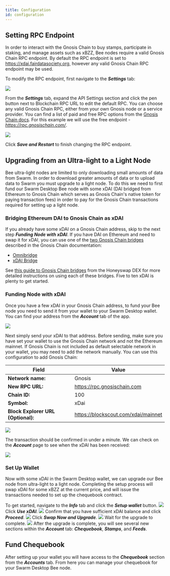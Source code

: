```yaml
---
title: Configuration
id: configuration
---
```



## Setting RPC Endpoint

In order to interact with the Gnosis Chain to buy stamps, participate in staking, and manage assets such as xBZZ, Bee nodes require a valid Gnosis Chain RPC endpoint. By default the RPC endpoint is set to https://xdai.fairdatasociety.org, however any valid Gnosis Chain RPC endpoint may be used. 

To modify the RPC endpoint, first navigate to the ***Settings*** tab:

![](/img/config1.png)

From the ***Settings*** tab, expand the API Settings section and click the pen button next to Blockchain RPC URL to edit the default RPC. You can choose any valid Gnosis Chain RPC, either from your own Gnosis node or a service provider. You can find a list of paid and free RPC options from the [Gnosis Chain docs](https://docs.gnosischain.com/tools/rpc/). For this example we will use the free endpoint - *https://rpc.gnosischain.com/*.

![](/img/config2.png)

Click ***Save and Restart*** to finish changing the RPC endpoint.

## Upgrading from an Ultra-light to a Light Node

Bee ultra-light nodes are limited to only downloading small amounts of data from Swarm. In order to download greater amounts of data or to upload data to Swarm you must upgrade to a light node. To do this we need to first fund our Swarm Desktop Bee node with some xDAI (DAI bridged from Ethereum to Gnosis Chain which serves as Gnosis Chain's native token for paying transaction fees) in order to pay for the Gnosis Chain transactions required for setting up a light node.


### Bridging Ethereum DAI to Gnosis Chain as xDAI

If you already have some xDAI on a Gnosis Chain address, skip to the next step ***Funding Node with xDAI***. If you have DAI on Ethereum and need to swap it for xDAI, you can use one of the [two Gnosis Chain bridges](https://docs.gnosischain.com/bridges/) described in the Gnosis Chain documentation:

* [Omnibridge](https://omni.gnosischain.com/bridge)
* [xDAI Bridge](https://bridge.gnosischain.com/)

See [this guide to Gnosis Chain bridges](https://honeyswap.org/gnosis-bridges.html) from the Honeyswap DEX for more detailed instructions on using each of these bridges. Five to ten xDAI is plenty to get started.

### Funding Node with xDAI

Once you have a few xDAI in your Gnosis Chain address, to fund your Bee node you need to send it from your wallet to your Swarm Desktop wallet. You can find your address from the ***Account*** tab of the app.

![](/img/config3.png)


Next simply send your xDAI to that address. Before sending, make sure you have set your wallet to use the Gnosis Chain network and not the Ethereum mainnet. If Gnosis Chain is not included as default selectable network in your wallet, you may need to add the network manually. You can use this configuration to add Gnosis Chain:

| Field         | Value     |
|--------------|-----------|
|**Network name:**|Gnosis|
| **New RPC URL:** | https://rpc.gnosischain.com |
| **Chain ID:**| 100 |
| **Symbol:**|  xDai   |
| **Block Explorer URL (Optional):**|  https://blockscout.com/xdai/mainnet   |

![](/img/config4.png)

The transaction should be confirmed in under a minute. We can check on the ***Account*** page to see when the xDAI has been received:

![](/img/config5.png)


### Set Up Wallet 

Now with some xDAI in the Swarm Desktop wallet, we can upgrade our Bee node from ultra-light to a light node. Completing the setup process will swap xDAI for some xBZZ at the current price, and will issue the transactions needed to set up the chequebook contract.

To get started, navigate to the ***Info*** tab and click the ***Setup wallet*** button. 
![](/img/config10.png)
Click ***Use xDAI***.
![](/img/config6.png)
Confirm that you have sufficient xDAI balance and click ***Proceed***.
![](/img/config7.png)
Click ***Swap Now and Upgrade***.
![](/img/config8.png)
Wait for the upgrade to complete.
![](/img/config9.png)
After the upgrade is complete, you will see several new sections within the ***Account*** tab: ***Chequebook***, ***Stamps***, and ***Feeds***.
 
##  Fund Chequebook

After setting up your wallet you will have access to the ***Chequebook*** section from the ***Accounts*** tab. From here you can manage your chequebook for your Swarm Desktop Bee node.






